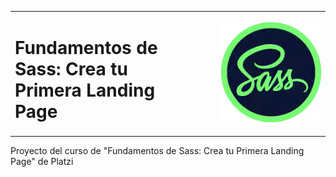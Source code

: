 <table>
  <tr>
    <td width="50%"> <!-- El 50% es solo un ejemplo, puedes ajustar el ancho según tus necesidades -->
      <h1>Fundamentos de Sass: Crea tu Primera Landing Page</h1>
    </td>
    <td width="50%">
      <p align="right">
        <img src="./assets/img/image.png" alt="Logo del curso de Sass">
      </p>
    </td>
  </tr>
</table>

Proyecto del curso de "Fundamentos de Sass: Crea tu Primera Landing Page" de Platzi
